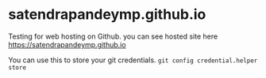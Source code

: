 # satendrapandeymp.github.io
Testing for web hosting on Github.
you can see hosted site here https://satendrapandeymp.github.io

You can use this to store your git credentials.
```git config credential.helper store```

